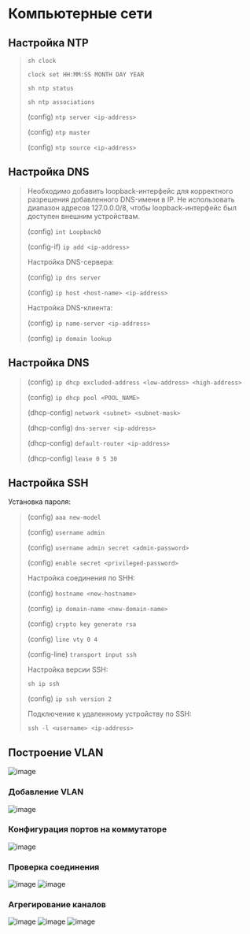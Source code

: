 # Компьютерные сети

## Настройка NTP

>`sh clock`
>
>`clock set HH:MM:SS MONTH DAY YEAR`
>
>`sh ntp status`
>
>`sh ntp associations`
>
>(config) `ntp server <ip-address>`
>
>(config) `ntp master`
>
>(config) `ntp source <ip-address>`

## Настройка DNS

>Необходимо добавить loopback-интерфейс для корректного разрешения добавленного DNS-имени в IP. Не использовать диапазон адресов 127.0.0.0/8, чтобы loopback-интерфейс был доступен внешним устройствам.
>
>(config) `int Loopback0`
>
>(config-if) `ip add <ip-address>`
>  
>Настройка DNS-сервера:
>
>(config) `ip dns server`
>
>(config) `ip host <host-name> <ip-address>`
>  
>Настройка DNS-клиента:
>
>(config) `ip name-server <ip-address>`
>
>(config) `ip domain lookup`

## Настройка DNS
>(config) `ip dhcp excluded-address <low-address> <high-address>`
>
>(config) `ip dhcp pool <POOL_NAME>`
>
>(dhcp-config) `network <subnet> <subnet-mask>`
>
>(dhcp-config) `dns-server <ip-address>`
>
>(dhcp-config) `default-router <ip-address>`
>
>(dhcp-config) `lease 0 5 30`

## Настройка SSH

Установка пароля:
>(config) `aaa new-model`
>
>(config) `username admin`
>
>(config) `username admin secret <admin-password>`
>
>(config) `enable secret <privileged-password>`
>
>Настройка соединения по SHH:
>
>(config) `hostname <new-hostname>`
>
>(config) `ip domain-name <new-domain-name>`
>
>(config) `crypto key generate rsa`
>
>(config) `line vty 0 4`
>
>(config-line) `transport input ssh`
>
>Настройка версии SSH:
>
>`sh ip ssh`
>
>(config) `ip ssh version 2`
>
>Подключение к удаленному устройству по SSH:
>
>`ssh -l <username> <ip-address>`

## Построение VLAN

![image](https://github.com/user-attachments/assets/083723b2-eb71-439b-b836-51c0a073704a)


### Добавление VLAN
![image](https://github.com/user-attachments/assets/da147f3c-e58b-45f3-be2e-b444b16f4be3)
### Конфигурация портов на коммутаторе
![image](https://github.com/user-attachments/assets/2adc9802-faa7-43ab-98ef-0515301571d6)
### Проверка соединения
![image](https://github.com/user-attachments/assets/a66e9f3e-0300-4acf-84b2-befba4eb5470)
![image](https://github.com/user-attachments/assets/c4f5a86e-1574-45bd-99da-c9c0de62db12)
### Агрегирование каналов
![image](https://github.com/user-attachments/assets/81a7da44-1a16-45fc-ba39-1b7e43059ac0)
![image](https://github.com/user-attachments/assets/67963f72-03d3-4f55-a2bb-d2909d5aa2f3)
![image](https://github.com/user-attachments/assets/dffc611d-9ae5-4b88-a840-28f0cabbb65c)
